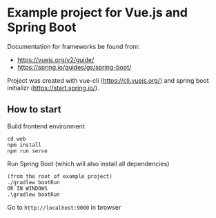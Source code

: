 # Example project for Vue.js and Spring Boot

Documentation for frameworks be found from:
- https://vuejs.org/v2/guide/
- https://spring.io/guides/gs/spring-boot/

Project was created with vue-cli (https://cli.vuejs.org/) and
spring boot initializr (https://start.spring.io/).

## How to start
Build frontend environment
```
cd web
npm install
npm run serve
```

Run Spring Boot (which will also install all dependencies)
```
(from the root of example project)
./gradlew bootRun
OR IN WINDOWS
.\gradlew bootRun
```

Go to `http://localhost:9000` in browser